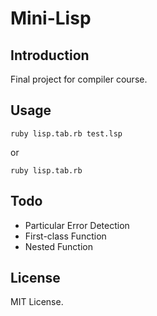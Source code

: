 # Mini-Lisp

## Introduction

Final project for compiler course.

## Usage

    ruby lisp.tab.rb test.lsp
or

    ruby lisp.tab.rb
## Todo
- Particular Error Detection
- First-class Function
- Nested Function

## License
MIT License.
